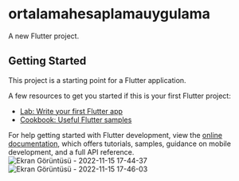 # ortalamahesaplamauygulama

A new Flutter project.

## Getting Started

This project is a starting point for a Flutter application.

A few resources to get you started if this is your first Flutter project:

- [Lab: Write your first Flutter app](https://docs.flutter.dev/get-started/codelab)
- [Cookbook: Useful Flutter samples](https://docs.flutter.dev/cookbook)

For help getting started with Flutter development, view the
[online documentation](https://docs.flutter.dev/), which offers tutorials,
samples, guidance on mobile development, and a full API reference.
![Ekran Görüntüsü - 2022-11-15 17-44-37](https://user-images.githubusercontent.com/59730181/201948783-ce761ef7-ccf7-47ce-9ce9-f4e0b3164467.png)
![Ekran Görüntüsü - 2022-11-15 17-46-03](https://user-images.githubusercontent.com/59730181/201948788-d6aab269-aca2-4e05-8349-15dd1283758a.png)

